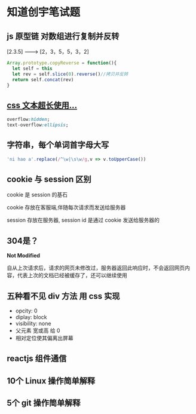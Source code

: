 <!-- ---
title: 知道创宇笔试题
date: 2018/7/20 20:46:25
tags:
	- 笔试面试题
--- -->

# 知道创宇笔试题

## js 原型链 对数组进行复制并反转 

[2.3.5] --->
[2，3，5，5，3，2]

```JavaScript
Array.prototype.copyReverse = function(){
  let self = this
  let rev = self.slice(0).reverse()//拷贝并反转
  return self.concat(rev)
}
```
<!---more-->
## [css 文本超长使用...](https://css-tricks.com/line-clampin/)

```css
overflow:hidden;
text-overflow:ellipsis;
```




## 字符串，每个单词首字母大写

```JavaScript
'ni hao a'.replace(/^\w|\s\w/g,v => v.toUpperCase())
```



 ## cookie 与 session 区别

cookie 是 session 的基石

cookie 存放在客服端,伴随每次请求而发送给服务器

session 存放在服务器, session id 是通过 cookie 发送给服务器的

## 304是？

**Not Modified**

自从上次请求后，请求的网页未修改过，服务器返回此响应时，不会返回网页内容，代表上次的文档已经被缓存了，还可以继续使用

## 五种看不见 div 方法 用 css 实现

- opcity: 0
- diplay: block
- visibility: none
- 父元素 宽或高 给 0
- 相对定位使其偏离出屏幕

## reactjs 组件通信

## 10个 Linux 操作简单解释

## 5个 git 操作简单解释

